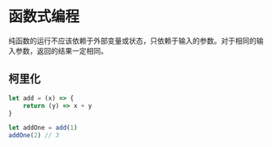# 函数式编程

纯函数的运行不应该依赖于外部变量或状态，只依赖于输入的参数。对于相同的输入参数，返回的结果一定相同。

## 柯里化

```js
let add = (x) => {
    return (y) => x + y
}

let addOne = add(1)
addOne(2) // 3
```
